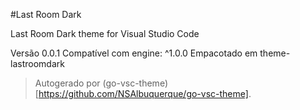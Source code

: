 #Last Room Dark

Last Room Dark theme for Visual Studio Code

Versão 0.0.1
Compatível com engine: ^1.0.0
Empacotado em theme-lastroomdark

> Autogerado por (go-vsc-theme)[https://github.com/NSAlbuquerque/go-vsc-theme].